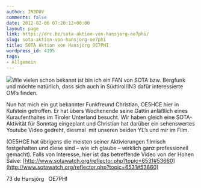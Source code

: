 ```yaml
---
author: IN3DOV
comments: false
date: 2012-02-06 07:20:12+00:00
layout: page
link: https://drc.bz/sota-aktion-von-hansjorg-oe7phi/
slug: sota-aktion-von-hansjorg-oe7phi
title: SOTA Aktion von Hansjörg OE7PHI
wordpress_id: 4195
tags:
- Allgemein
---
```


![](http://www.sota.org.uk/images/sota_masthead.jpg)Wie vielen schon bekannt ist bin ich ein FAN von SOTA bzw. Bergfunk und möchte natürlich, dass sich auch in Südtirol/IN3 dafür interessierte OM’s finden.

Nun hat mich ein gut bekannter Funkfreund Christian, OE5HCE hier in Kufstein getroffen. Er hat übers Wochenende seine Gattin anläßlich eines Kuraufenthaltes im Tiroler Unterland besucht. Wir haben gleich eine SOTA-Aktivität für Sonntag eingeplant und Christian hat darüber ein sehenswertes Youtube Video gedreht, diesmal  mit unseren beiden YL’s und mir im Film.

(OE5HCE hat übrigens die meisten seiner Aktivierungen filmisch festgehalten und diese sind – wie ich glaube – wirklich ganz professionell gemacht). Falls von Interesse, hier ist das betreffende Video von der Hohen Salve: [http://www.sotawatch.org/reflector.php?topic=6531#53660](http://www.sotawatch.org/reflector.php?topic=6531#53660)



73 de Hansjörg   OE7PHI
